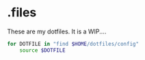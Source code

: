 # .files

These are my dotfiles. It is a WIP....



```bash
for DOTFILE in "find $HOME/dotfiles/config"
    source $DOTFILE
```
